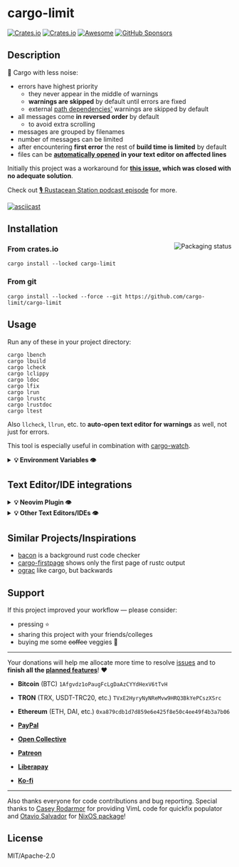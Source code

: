 # cargo-limit
[![Crates.io](https://img.shields.io/crates/v/cargo-limit)](https://crates.io/crates/cargo-limit)
[![Crates.io](https://img.shields.io/crates/d/cargo-limit)](https://crates.io/crates/cargo-limit)
[![Awesome](https://gist.githubusercontent.com/alopatindev/56009d77564991c5474197f3aba85670/raw/cc4370f645d7ad40defcf8d1d14025dfa8726fd2/awesome.svg)](https://github.com/rust-unofficial/awesome-rust#build-system)
[![GitHub Sponsors](https://img.shields.io/badge/Sponsor-%E2%9D%A4-%23db61a2.svg?&logo=github&logoColor=white&labelColor=181717&style=flat-square)](#Support)

## Description

🚀 Cargo with less noise:
- errors have highest priority
    - they never appear in the middle of warnings
    - **warnings are skipped** by default until errors are fixed
    - external [path dependencies'](https://doc.rust-lang.org/cargo/reference/specifying-dependencies.html#specifying-path-dependencies) warnings are skipped by default
- all messages come **in reversed order** by default
    - to avoid extra scrolling
- messages are grouped by filenames
- number of messages can be limited
- after encountering **first error** the rest of **build time is limited** by default
- files can be **[automatically opened](#text-editoride-integrations) in your text editor on affected lines**

Initially this project was a workaround for **[this issue](https://github.com/rust-lang/rust/issues/27189), which was closed with no adequate solution**.

Check out [🎙️  Rustacean Station podcast episode](https://rustacean-station.org/episode/alexander-lopatin/) for more.

[![asciicast](https://gist.githubusercontent.com/alopatindev/2376b843dffef8d1a3af7ef44aef67be/raw/bfa15c2221cb5be128857068dd786374f9f6f186/cargo-limit-demo.svg)](https://asciinema.org/a/441673)

## Installation

<a href="https://repology.org/project/cargo-limit/versions"><img align="right" src="https://repology.org/badge/vertical-allrepos/cargo-limit.svg" alt="Packaging status"></a>

### From crates.io
```
cargo install --locked cargo-limit
```

### From git
```
cargo install --locked --force --git https://github.com/cargo-limit/cargo-limit
```

## Usage
Run any of these in your project directory:
```
cargo lbench
cargo lbuild
cargo lcheck
cargo lclippy
cargo ldoc
cargo lfix
cargo lrun
cargo lrustc
cargo lrustdoc
cargo ltest
```

Also `llcheck`, `llrun`, etc. to **auto-open text editor for warnings** as well, not just for errors.

This tool is especially useful in combination with [cargo-watch](https://crates.io/crates/cargo-watch).

<details>
<summary><b>💡 Environment Variables 👁️</b></summary>
<p>

### CARGO_MSG_LIMIT
- limit compiler messages number
- `0` means no limit, which is default

### CARGO_TIME_LIMIT
- `cargo` execution time limit in seconds after encountering first compiling error
- `1` is default
- `0` means no limit

### CARGO_ASC
- show compiler messages in ascending order
- `false` is default

### CARGO_FORCE_WARN
- show warnings even if errors still exist
- `false` is default

### CARGO_DEPS_WARN
- show external path dependencies' warnings
- `false` is default

### CARGO_EDITOR
- opens affected files in external app
    - see [neovim integration](#text-editoride-integrations)
- empty (`""`) means don't run external app
- `"_cargo-limit-open-in-nvim"` is default

</p>
</details>

## Text Editor/IDE integrations
<details>
<summary><b>💡 Neovim Plugin 👁️</b></summary>
<p>

Requires `nvim >= 0.7.0` and `git` to be installed.

This plugin is [LSP](https://microsoft.github.io/language-server-protocol/)-independent, **it will keep working even when [rust-analyzer](https://rust-analyzer.github.io/) fails** to produce diagnostics!

### Using **[vim-plug](https://github.com/junegunn/vim-plug#neovim):**
```viml
Plug 'alopatindev/cargo-limit', { 'do': 'cargo install --locked cargo-limit nvim-send' }
```

and run
```bash
nvim +PlugInstall +UpdateRemotePlugins +qa
```

<details>
<summary><b>💡 Using other Neovim Plugin Managers 👁️</b></summary>
<p>

### [lazy.nvim](https://github.com/folke/lazy.nvim)
```lua
{ 'alopatindev/cargo-limit', build = 'cargo install --locked cargo-limit nvim-send' },
```

and run
```bash
nvim --headless "+Lazy! sync" +qa
```

### [paq-nvim](https://github.com/savq/paq-nvim):
```lua
{ 'alopatindev/cargo-limit', build = ':!cargo install --locked cargo-limit nvim-send' },
```

and run
```bash
nvim +PaqSync +qa
```

### [packer.nvim](https://github.com/wbthomason/packer.nvim):
```lua
{ use 'alopatindev/cargo-limit', run = ':!cargo install --locked cargo-limit nvim-send' }
```

and run
```bash
nvim +PackerUpdate +qa
```

### [dein](https://github.com/Shougo/dein.vim):
```viml
call dein#add('alopatindev/cargo-limit', { 'rev': 'master', 'hook_post_update': '!cargo install --locked cargo-limit nvim-send' })
```

and run
```bash
nvim --cmd '!call dein#install()'
```

</p>
</details>

### Optionally: F2 to save, F2 again to jump to next affected line
```viml
" TODO: naming
fun! SaveAllFilesOrOpenNextLocation() abort
  " TODO: os-dependant? let l:workspace_root = g:CargoLimitWorkspaceRoot() . '/'
  let l:workspace_root = g:CargoLimitWorkspaceRoot()
  let l:all_rust_files_are_saved = v:true

  for i in getbufinfo({'bufmodified': 1})
    if i.name =~# l:workspace_root && !(i.name =~# '/BqfPreviewScrollBar$')
      let l:all_rust_files_are_saved = v:false
      break
    endif
  endfor

  if l:all_rust_files_are_saved && exists('*CargoLimitOpenNextLocation')
    call g:CargoLimitOpenNextLocation()
  endif
  execute 'wa!'
endf

nmap <F1> :call g:CargoLimitOpenPrevLocation()<Enter>
vmap <F1> <Esc>:call g:CargoLimitOpenPrevLocation()<Enter>v
imap <F1> <Esc>:call g:CargoLimitOpenPrevLocation()<Enter>i

nmap <F2> :call SaveAllFilesOrOpenNextLocation()<cr>
vmap <F2> <esc>:call SaveAllFilesOrOpenNextLocation()<cr>v
imap <F2> <esc>:call SaveAllFilesOrOpenNextLocation()<cr>i
```

### Optionally: less verbose messages
```viml
let g:CargoLimitVerbosity = 2 " warnings level
```

<details>
<summary><b>💡 Test the plugin! 👁️</b></summary>
<p>

1. Open two terminals (or tmux windows, etc.)
2. `cd your/project/directory` in both of them
3. Run `nvim` in one of them
4. Run `cargo lrun` in the other
5. In case of compiling errors `nvim` opens new or existing tabs with the files on affected lines and columns
6. Fix the error, save the file and `nvim` will jump to the next error location
7. `cargo llrun` (`cargo llcheck`, etc.) will open them in case of warnings as well.

</p>
</details>

<details>
<summary><b>⚠️ Known Limitations! 👁️</b></summary>
<p>

### 1. Auto-jumps work only if
- current **mode is normal**
- current buffer is either **empty or contains some existing and unmodified** (saved) file

This is by design, in order to **not disrupt** from active text editing or file navigation process.

Also auto-jump may not happen to affected line that supposed to be **already modified/fixed** (until you rerun `cargo ll{check,run,etc.}`).

### 2. Before running `nvim`: Current Directory should be Project (sub)directory
- that's required so **cargo-limit** could [figure out](https://github.com/cargo-limit/cargo-limit/issues/30#issuecomment-1219793195) which exact `nvim` instance should be controlled
- only **first `nvim` instance** with current project (sub)directory will be **controlled by cargo-limit**.

</p>
</details>

## Customizations
Add **custom update handlers** to your `init.vim` if you want other Neovim behavior.

<details>
<summary><b>💡 See examples for Neovim! 👁️</b></summary>
<p>

### Open Files in Buffers Instead of Tabs
```viml
fun! g:CargoLimitUpdate(editor_data)
  let l:current_file = resolve(expand('%:p'))
  if l:current_file != '' && !filereadable(l:current_file)
    return
  endif
  for location in reverse(a:editor_data.locations)
    let l:path = fnameescape(location.path)
    if mode() == 'n' && &l:modified == 0
      execute 'edit ' . l:path
      call cursor((location.line), (location.column))
    else
      break
    endif
  endfor
endf
```

### Populate a QuickFix List
```viml
set errorformat =%f:%l:%c:%m

fun! g:CargoLimitUpdate(editor_data)
  if a:editor_data['corrected_locations']
    let l:quickfix_list_is_open = v:false
    for win in getwininfo()
      if win.quickfix
        let l:quickfix_list_is_open = v:true
        break
      endif
    endfor

    if !l:quickfix_list_is_open
      return
    endif
  endif

  let l:winnr = winnr()

  cgetexpr []
  for location in a:editor_data['locations']
    caddexpr location['path'] . ':' . location['line'] . ':' . location['column'] . ':' . location['message']
  endfor

  if empty(a:editor_data['locations'])
    cclose
  else
    copen
  endif

  if l:winnr !=# winnr()
    wincmd p
  endif
endf
```

</p>
</details>

</p>
</details>

<details>
<summary><b>💡 Other Text Editors/IDEs 👁️</b></summary>
<p>

**cargo-limit** can run external app/script and provide affected locations to stdin in the following JSON format:
```json
{
  "protocol_version": "0.0.11",
  "workspace_root": "/full/path/to/project",
  "locations": [
    {
      "path": "/full/path/to/project/file.rs",
      "line": 4,
      "column": 1,
      "message": "unused import: `diagnostic::DiagnosticSpan`",
      "level": "warning"
    }
  ],
  "corrected_locations": false
}
```

Theoretically this can be used for any text editor or IDE, especially if it supports client/server communication. To do that you need a **wrapper app/script** that parses the `locations` and gives them to the text editor or IDE client.

<details>
<summary><b>💡 Example: Gedit! 👁️</b></summary>
<p>

1. Install [`jq`](https://stedolan.github.io/jq/download/)
2. Create `open-in-gedit.sh`:
```bash
#!/bin/bash

jq --raw-output '.locations |= unique_by(.path) | .locations[] | [
    "gedit",
    .path,
    "+" + (.line | tostring) + ":" + (.column | tostring),
    "&"
] | join(" ")' | bash
```
3. `chmod +x open-in-gedit.sh`
4. Set `CARGO_EDITOR=/path/to/open-in-gedit.sh` environment variable
5. Run `cargo lrun` in your project directory
6. In case of compiling errors `open-in-gedit.sh` will open files in `gedit` on affected lines and columns
7. `cargo llrun` (`cargo llcheck`, etc.) will open them in case of warnings as well.

</p>
</details>

</p>
</details>

## Similar Projects/Inspirations
- [bacon](https://github.com/Canop/bacon) is a background rust code checker
- [cargo-firstpage](https://github.com/cecton/cargo-firstpage) shows only the first page of rustc output
- [ograc](https://gitlab.com/lirnril/ograc) like cargo, but backwards

## Support
If this project improved your workflow — please consider:
- pressing ⭐
- sharing this project with your friends/colleges
- buying me some ~~coffee~~ veggies 🥕

---

Your donations will help me allocate more time to resolve [issues](https://github.com/cargo-limit/cargo-limit/issues) and to **finish all the [planned features](https://github.com/cargo-limit/cargo-limit/projects/1?fullscreen=true)**! ❤️

- **Bitcoin** (BTC) `1Afgvdz1oPaugFcLgDaAzCYYdHexV6tTvH`

- **TRON** (TRX, USDT-TRC20, etc.) `TVxE2HyryNyNReMvw9HRQ3BkYePCszXSrc`

- **Ethereum** (ETH, DAI, etc.) `0xa879cdb1d7d859e6e425f8e50c4ee49f4b3a7b06`

- **[PayPal](https://paypal.me/alopatindev)**

- **[Open Collective](https://opencollective.com/cargo-limit)**

- **[Patreon](https://www.patreon.com/checkout/alopatindev/9785189)**

- **[Liberapay](https://liberapay.com/alopatindev)**

- **[Ko-fi](https://ko-fi.com/alopatindev)**

---

Also thanks everyone for code contributions and bug reporting. Special thanks to [Casey Rodarmor](https://github.com/casey) for providing VimL code for quickfix populator and [Otavio Salvador](https://github.com/otavio) for [NixOS package](https://search.nixos.org/packages?show=cargo-limit)!

## License
MIT/Apache-2.0
